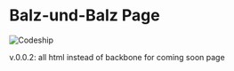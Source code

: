 # Balz-und-Balz Page

![Codeship](https://codeship.com/projects/7bdf5aa0-977f-0133-8063-02c848466e78/status?branch=master
)

v.0.0.2: all html instead of backbone for coming soon page